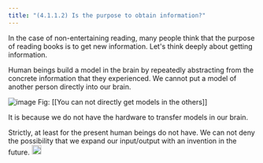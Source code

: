 ```yaml
---
title: "(4.1.1.2) Is the purpose to obtain information?"
---
```


In the case of non-entertaining reading, many people think that the purpose of reading books is to get new information. Let's think deeply about getting information.

Human beings build a model in the brain by repeatedly abstracting from the concrete information that they experienced. We cannot put a model of another person directly into our brain.

![image](https://gyazo.com/0dd28905208a46edfb25eef027246d50/thumb/1000)
Fig: [[You can not directly get models in the others]]

It is because we do not have the hardware to transfer models in our brain.

Strictly, at least for the present human beings do not have. We can not deny the possibility that we expand our input/output with an invention in the future.
<img src='https://scrapbox.io/api/pages/nishio/en/icon' alt='en.icon' height="19.5"/>